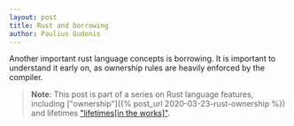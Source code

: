 ```yaml
---
layout: post
title: Rust and borrowing
author: Paulius Gudonis
---
```


Another important rust language concepts is borrowing. It is important to understand it early on, as ownership rules are heavily enforced by the compiler.

> **Note**: This post is part of a series on Rust language features, including ["ownership"]({% post_url 2020-03-23-rust-ownership %}) and lifetimes ["lifetimes[in the works]"]().